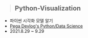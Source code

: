 > ## Python-Visualization

- 파이썬 시각화 모델 알기
- [Pega Devlog's Python/Data Science](https://jehyunlee.github.io/categories/Python/Data-Science/)
- 2021.8.29 ~ 9.29
